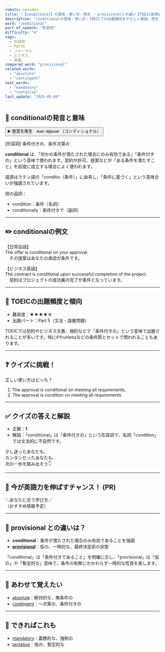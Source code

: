 ```yaml
---
robots: noindex
title: "【conditional】の意味・使い方・例文 ― provisionalとの違い【TOEIC英単語】"
description: "conditionalの意味・使い方・TOEICでの出題傾向をやさしく解説。例文・クイズ付きでprovisionalとの違いもわかりやすく学べます。"
word: "conditional"
part_of_speech: "形容詞"
difficulty: "4"
tags:
  - 形容詞
  - Part5
  - フォーマル
  - ビジネス
  - 会議
compared_word: "provisional"
related_words:
  - "absolute"
  - "contingent"
next_words:
  - "mandatory"
  - "tentative"
last_update: "2025-05-04"
---
```


## 🔰 conditionalの発音と意味

<button class="play-audio" onclick="playTTS('conditional')">
  <span class="play-audio-main">
    ▶️ 発音を再生　/kənˈdɪʃənəl/
  </span>
  <span class="play-audio-sub">
    （コンディショナル）
  </span>
</button>

[形容詞] 条件付きの、条件次第の

**conditional** は、「何かの条件が満たされた場合にのみ有効である」「条件付きの」という意味で使われます。契約や許可、提案などが「ある条件を満たすこと」を前提に成立する場合によく使われます。

語源はラテン語の「conditio（条件）」に由来し、「条件に基づく」という意味合いが強調されています。

他の品詞：  
- condition：条件（名詞）
- conditionally：条件付きで（副詞）

---

## ✏️ conditionalの例文

【日常会話】  
The offer is conditional on your approval.  
　その提案はあなたの承認が条件です。

【ビジネス英語】  
The contract is conditional upon successful completion of the project.  
　契約はプロジェクトの成功裏の完了が条件となっています。

---

## 🎯 TOEICの出題頻度と傾向

- 難易度：★★★★☆
- 出題パート：Part 5（文法・語彙問題）

TOEICでは契約やビジネス文書、規約などで「条件付きの」という意味で出題されることが多いです。特にifやunlessなどの条件節とセットで問われることもあります。

---

## ❓ クイズに挑戦！

正しい使い方はどっち？

1. The approval is conditional on meeting all requirements.  
2. The approval is condition on meeting all requirements.

---

## ✅ クイズの答えと解説

- 正解：**1**
- 解説：「conditional」は「条件付きの」という形容詞で、名詞「condition」では文法的に不自然です。

少し迷ったあなたも、  
カンタンだったあなたも、  
次の一歩を踏み出そう👇️

---

## 🚀 今が英語力を伸ばすチャンス！ (PR)

<div class="info-center">
＼あなたに合う学び方／<br>  
（おすすめ情報予定）
</div>

---

## 🤔  provisional との違いは？

- **conditional**：条件が満たされた場合のみ有効であることを強調
- **[provisional](/word/provisional)**：仮の、一時的な、最終決定前の状態

「conditional」は「条件付きであること」を明確に示し、「provisional」は「仮の」や「暫定的な」意味で、条件の有無にかかわらず一時的な性質を表します。

---

## 🧩 あわせて覚えたい

- [absolute](/word/absolute)：絶対的な、無条件の
- [contingent](/word/contingent)：～次第の、条件付きの

---

## 📖 できればこれも

- [mandatory](/word/mandatory)：義務的な、強制の
- [tentative](/word/tentative)：仮の、暫定的な

<!-- cvid: aid20_bid03 -->
